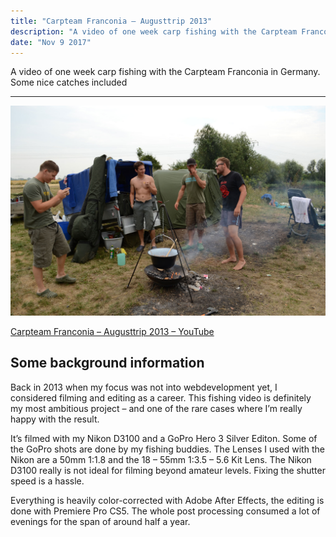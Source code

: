 ```yaml
---
title: "Carpteam Franconia – Augusttrip 2013"
description: "A video of one week carp fishing with the Carpteam Franconia in Germany"
date: "Nov 9 2017"
---
```

A video of one week carp fishing with the Carpteam Franconia in Germany. Some nice catches included

---

![Carpteam Franconia](./carpteam-franconia.jpg)

[Carpteam Franconia – Augusttrip 2013 – YouTube](https://www.youtube.com/watch?v=IjYWp0ZRQ4A)

## Some background information

Back in 2013 when my focus was not into webdevelopment yet, I considered filming and editing as a career. This fishing video is definitely my most ambitious project – and one of the rare cases where I’m really happy with the result.

It’s filmed with my Nikon D3100 and a GoPro Hero 3 Silver Editon. Some of the GoPro shots are done by my fishing buddies. The Lenses I used with the Nikon are a 50mm 1:1.8 and the 18 – 55mm 1:3.5 – 5.6 Kit Lens. The Nikon D3100 really is not ideal for filming beyond amateur levels. Fixing the shutter speed is a hassle.

Everything is heavily color-corrected with Adobe After Effects, the editing is done with Premiere Pro CS5. The whole post processing consumed a lot of evenings for the span of around half a year.